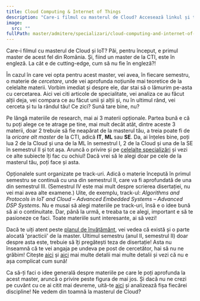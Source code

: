 ```yaml
---
title: Cloud Computing & Internet of Things
description: "Care-i filmul cu masterul de Cloud? Accesează linkul și te lămurim! "
image:
  src: ""
fullPath: master/admitere/specializari/cloud-computing-and-internet-of-things
---
```

Care-i filmul cu masterul de Cloud și IoT? Păi, pentru început, e primul master de acest fel din România. Și, fiind un master de la CTI, este în engleză. La cât e de cutting-edge, cum să nu fie în engleză?!

În cazul în care vei opta pentru acest master, vei avea, în fiecare semestru, o materie de *cercetare*, unde vei aprofunda noțiunile mai teoretice de la celelalte materii. Vorbim imediat și despre ele, dar stai să o lămurim pe-asta cu cercetarea. Aici vei citi articole de specialitate, vei analiza ce au făcut alții deja, vei compara ce au făcut unii și alții și, nu în ultimul rând, vei cerceta și tu la rândul tău! Ce zici? Sună tare bine, nu? 

Pe lângă materiile de research, mai ai 3 materii opționale. Partea bună e că tu poți alege ce te atrage pe tine, mai mult decât atât, dintre aceste 3 materii, doar 2 trebuie să fie neapărat de la masterul tău, a treia poate fi de la *oricare alt master* de la CTI, adică **IT**, **ML** sau **SE**. Da, ai înțeles bine, poți lua 2 de la Cloud și una de la ML în semestrul I, 2 de la Cloud și una de la SE în semestrul II și tot așa. Aruncă o privire și pe [celelalte specializări](https://cs.upt.ro/ro/education/master) și vezi ce alte subiecte îți fac cu ochiul! Dacă vrei să le alegi doar pe cele de la masterul tău, poți face și asta.

Opționalele sunt organizate pe track-uri. Adică o materie începută în primul semestru se continuă cu una din semestrul II, care va fi aprofundată de una din semestrul III. (Semestrul IV este mai mult despre scrierea disertației, nu vei mai avea alte examene.) Uite, de exemplu, track-ul: *Algorithms and Protocols in IoT and Cloud* – *Advanced Embedded Systems* – *Advanced DSP Systems*. Nu e musai să alegi materiile pe track-uri, însă e o idee bună să ai o continuitate. Dar, până la urmă, e treaba ta ce alegi, important e să te pasioneze ce faci. Toate materiile sunt interesante, ai să vezi!

Dacă te uiți atent peste [planul de învățământ](https://ac.upt.ro/specializari/cloud-computing-and-internet-of-things/), vei vedea că există și o parte alocată 'practicii' de la master. Ultimul semestru (anul II, semestrul II) doar despre asta este, trebuie să îți pregătești teza de disertație! Asta nu înseamnă că te vei angaja pe undeva pe post de cercetător, hai să nu ne grăbim! Citește [aici](https://ac.upt.ro/practica-master/) și [aici](https://cs.upt.ro/ro/education/master/research) mai multe detalii mai multe detalii și vezi că nu e așa complicat cum sună!

Ca să-ți faci o idee generală despre materiile pe care le poți aprofunda la acest master, aruncă o privire peste figura de mai jos. Și dacă nu ne crezi pe cuvânt cu ce ai citit mai devreme, uită-te [aici](https://ac.upt.ro/specializari/cloud-computing-and-internet-of-things/) și analizează fișa fiecărei discipline! Ne vedem din toamnă la masterul de Cloud?

<Fig src="/uploads/cciot.png" alt="Subiectele de la masterul de Cloud și IoT" caption="Subiectele de la masterul de Cloud și IoT"></Fig>